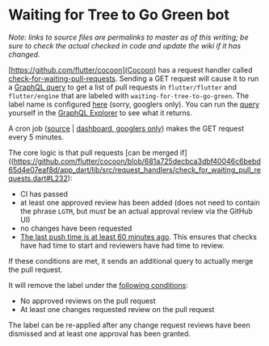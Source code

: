 # Waiting for Tree to Go Green bot

_Note: links to source files are permalinks to master as of this writing; be sure to check the actual checked in code and update the wiki if it has changed._

[https://github.com/flutter/cocoon](Cocoon) has a request handler called [check-for-waiting-pull-requests](https://github.com/flutter/cocoon/blob/681a725decbca3dbf40046c6bebd65d4e07eaf8d/app_dart/lib/src/request_handlers/check_for_waiting_pull_requests.dart).  Sending a GET request will cause it to run a [GraphQL query](https://github.com/flutter/cocoon/blob/681a725decbca3dbf40046c6bebd65d4e07eaf8d/app_dart/lib/src/request_handlers/check_for_waiting_pull_requests_queries.dart) to get a list of pull requests in `flutter/flutter` and `flutter/engine` that are labeled with `waiting-for-tree-to-go-green`.  The label name is configured [here](http://shortn/_ISqzjn7WJK) (sorry, googlers only). You can run the [query](https://github.com/flutter/cocoon/blob/681a725decbca3dbf40046c6bebd65d4e07eaf8d/app_dart/lib/src/request_handlers/check_for_waiting_pull_requests_queries.dart#L6-L44) yourself in the [GraphQL Explorer](https://developer.github.com/v4/explorer/) to see what it returns.

A cron job ([source](https://github.com/flutter/cocoon/blob/681a725decbca3dbf40046c6bebd65d4e07eaf8d/app_dart/cron.yaml#L22-24) | [dashboard, googlers only](http://shortn/_QgBbGGtZUQ)) makes the GET request every 5 minutes.

The core logic is that pull requests [can be merged if]((https://github.com/flutter/cocoon/blob/681a725decbca3dbf40046c6bebd65d4e07eaf8d/app_dart/lib/src/request_handlers/check_for_waiting_pull_requests.dart#L232):

- CI has passed
- at least one approved review has been added (does not need to contain the phrase `LGTM`, but _must_ be an actual approval review via the GitHub UI)
- no changes have been requested
- [The last push time is at least 60 minutes ago](https://github.com/flutter/cocoon/blob/681a725decbca3dbf40046c6bebd65d4e07eaf8d/app_dart/lib/src/request_handlers/check_for_waiting_pull_requests.dart#L166-L169).  This ensures that checks have had time to start and reviewers have had time to review.

If these conditions are met, it sends an additional query to actually merge the pull request.

It will remove the label under the [following conditions](https://github.com/flutter/cocoon/blob/681a725decbca3dbf40046c6bebd65d4e07eaf8d/app_dart/lib/src/request_handlers/check_for_waiting_pull_requests.dart#L235):

- No approved reviews on the pull request
- At least one changes requested review on the pull request

The label can be re-applied after any change request reviews have been dismissed and at least one approval has been granted.